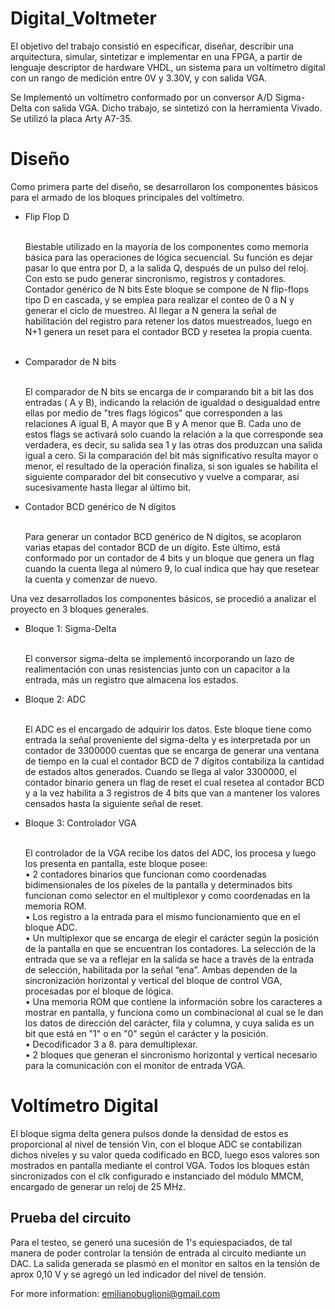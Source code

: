 # Digital_Voltmeter

El objetivo del trabajo consistió en especificar, diseñar, describir una arquitectura, simular, sintetizar e implementar en una FPGA, a partir de lenguaje descriptor de hardware VHDL, un sistema para un voltímetro digital con un rango de medición entre 0V y 3.30V, y con salida VGA. 

Se Implementó un voltímetro conformado por un conversor A/D Sigma-Delta con salida VGA. Dicho trabajo, se sintetizó con la herramienta Vivado. 
Se utilizó la placa Arty A7-35.


<b><h1>Diseño</h1></b>

Como primera parte del diseño, se desarrollaron los componentes básicos para el armado de los bloques principales del voltímetro. 

<ul>
 <li>Flip Flop D</li> 
 <br>
<p>Biestable utilizado en la mayoría de los componentes como memoria básica para las operaciones de lógica secuencial. Su función es dejar pasar lo que entra por D, a la salida Q, después de un pulso del reloj. Con esto se pudo generar sincronismo, registros y contadores. 
Contador genérico de N bits 
Este bloque se compone de N flip-flops tipo D en cascada, y se emplea para realizar el conteo de 0 a N y generar el ciclo de muestreo. Al llegar a N genera la señal de habilitación del registro para retener los datos muestreados, luego en N+1 genera un reset para el contador BCD y resetea la propia cuenta. </p>
<br>
<li>Comparador de N bits</li> 
<br>
<p>El comparador de N bits se encarga de ir comparando bit a bit las dos entradas ( A y B), indicando la relación de igualdad o desigualdad entre ellas por medio de "tres flags lógicos"
que corresponden a las relaciones A igual B, A mayor que B y A menor que B. Cada uno de estos flags se activará solo cuando la relación a la que corresponde sea verdadera, es decir, su salida sea 1 y las otras dos produzcan una salida igual a cero. Si la comparación del bit más significativo resulta mayor o menor, el resultado de la operación finaliza, si son iguales se habilita el siguiente comparador del bit consecutivo y vuelve a comparar, así sucesivamente hasta llegar al último bit. </p>

<li>Contador BCD genérico de N dígitos</li>
<br>
<p>Para generar un contador BCD genérico de N dígitos, se acoplaron varias etapas del contador BCD de un dígito. Este último, está conformado por un contador de 4 bits y un bloque que genera un flag cuando la cuenta llega al número 9, lo cual indica que hay que resetear la cuenta y comenzar de nuevo. </p>

</ul>

Una vez desarrollados los componentes básicos, se procedió a analizar el proyecto en 3 bloques generales. 
<ul>
 <li>Bloque 1: Sigma-Delta</li> 
<br>
<p>El conversor sigma-delta se implementó incorporando un lazo de realimentación con unas resistencias junto con un capacitor a la entrada, más un registro que almacena los estados. </p>

<li>Bloque 2: ADC</li>
<br>
<p>El ADC es el encargado de adquirir los datos. Este bloque tiene como entrada la señal proveniente del sigma-delta y es interpretada por un contador de 3300000 cuentas que se encarga de generar una ventana de tiempo en la cual el contador BCD de 7 dígitos contabiliza la cantidad de estados altos generados. 
Cuando se llega al valor 3300000, el contador binario genera un flag de reset el cual resetea al contador BCD y a la vez habilita a 3 registros de 4 bits que van a mantener los valores censados hasta la siguiente señal de reset. </p>

<li>Bloque 3: Controlador VGA</li>
<br>
<p>El controlador de la VGA recibe los datos del ADC, los procesa y luego los presenta en pantalla, este bloque posee: 
 <br>
• 2 contadores binarios que funcionan como coordenadas bidimensionales de los píxeles de la pantalla y determinados bits funcionan como selector en el multiplexor y como coordenadas en la memoria ROM. 
 <br>
• Los registro a la entrada para el mismo funcionamiento que en el bloque ADC.
 <br>
• Un multiplexor que se encarga de elegir el carácter según la posición de la pantalla en que se encuentran los contadores. La selección de la entrada que se va a reflejar en la salida se hace a través de la entrada de selección, habilitada por la señal “ena”. Ambas dependen de la sincronización horizontal y vertical del bloque de control VGA, procesadas por el bloque de lógica. 
 <br>
• Una memoria ROM que contiene la información sobre los caracteres a mostrar en pantalla, y funciona como un combinacional al cual se le dan los datos de dirección del carácter, fila y columna, y cuya salida es un bit que está en "1" o en "0" según el carácter y la posición.
 <br>
• Decodificador 3 a 8. para demultiplexar. 
 <br>
• 2 bloques que generan el sincronismo horizontal y vertical necesario para la comunicación con el monitor de entrada VGA.</p> 
</ul>
<b><h1>Voltímetro Digital</h1></b>

El bloque sigma delta genera pulsos donde la densidad de estos es proporcional al nivel de tensión Vin, con el bloque ADC se contabilizan dichos niveles y su valor queda codificado en BCD, luego esos valores son mostrados en pantalla mediante el control VGA. Todos los bloques están sincronizados con el clk configurado e instanciado del módulo MMCM, encargado de generar un reloj de 25 MHz. 

<h2>Prueba del circuito</h2>

Para el testeo, se generó una sucesión de 1's equiespaciados, de tal manera de poder controlar la tensión de entrada al circuito mediante un DAC. La salida generada se plasmó en el monitor en saltos en la tensión de aprox 0,10 V y se agregó un led indicador del nivel de tensión.




For more information: emilianobuglioni@gmail.com




